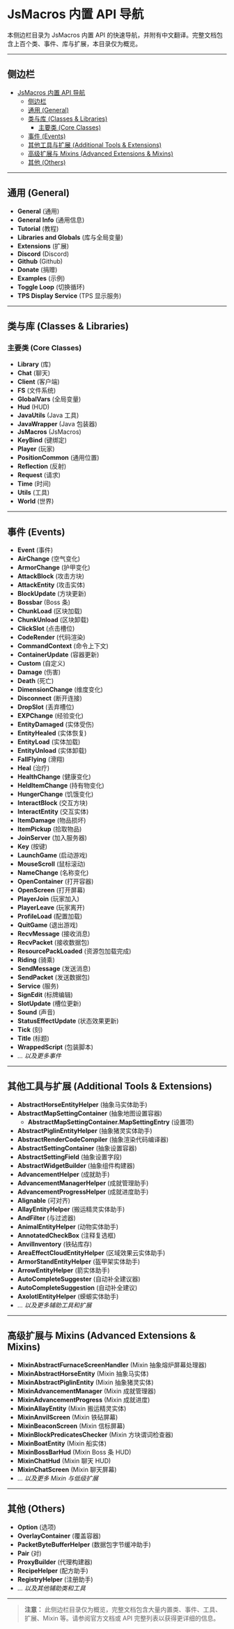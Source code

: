 # JsMacros 内置 API 导航

本侧边栏目录为 JsMacros 内置 API 的快速导航，并附有中文翻译。完整文档包含上百个类、事件、库与扩展，本目录仅为概览。

---

## 侧边栏

- [JsMacros 内置 API 导航](#jsmacros-内置-api-导航)
  - [侧边栏](#侧边栏)
  - [通用 (General)](#通用-general)
  - [类与库 (Classes \& Libraries)](#类与库-classes--libraries)
    - [主要类 (Core Classes)](#主要类-core-classes)
  - [事件 (Events)](#事件-events)
  - [其他工具与扩展 (Additional Tools \& Extensions)](#其他工具与扩展-additional-tools--extensions)
  - [高级扩展与 Mixins (Advanced Extensions \& Mixins)](#高级扩展与-mixins-advanced-extensions--mixins)
  - [其他 (Others)](#其他-others)

---

## 通用 (General)

- **General** (通用)
- **General Info** (通用信息)
- **Tutorial** (教程)
- **Libraries and Globals** (库与全局变量)
- **Extensions** (扩展)
- **Discord** (Discord)
- **Github** (Github)
- **Donate** (捐赠)
- **Examples** (示例)
- **Toggle Loop** (切换循环)
- **TPS Display Service** (TPS 显示服务)

---

## 类与库 (Classes & Libraries)

### 主要类 (Core Classes)

- **Library** (库)
- **Chat** (聊天)
- **Client** (客户端)
- **FS** (文件系统)
- **GlobalVars** (全局变量)
- **Hud** (HUD)
- **JavaUtils** (Java 工具)
- **JavaWrapper** (Java 包装器)
- **JsMacros** (JsMacros)
- **KeyBind** (键绑定)
- **Player** (玩家)
- **PositionCommon** (通用位置)
- **Reflection** (反射)
- **Request** (请求)
- **Time** (时间)
- **Utils** (工具)
- **World** (世界)

---

## 事件 (Events)

- **Event** (事件)
- **AirChange** (空气变化)
- **ArmorChange** (护甲变化)
- **AttackBlock** (攻击方块)
- **AttackEntity** (攻击实体)
- **BlockUpdate** (方块更新)
- **Bossbar** (Boss 条)
- **ChunkLoad** (区块加载)
- **ChunkUnload** (区块卸载)
- **ClickSlot** (点击槽位)
- **CodeRender** (代码渲染)
- **CommandContext** (命令上下文)
- **ContainerUpdate** (容器更新)
- **Custom** (自定义)
- **Damage** (伤害)
- **Death** (死亡)
- **DimensionChange** (维度变化)
- **Disconnect** (断开连接)
- **DropSlot** (丢弃槽位)
- **EXPChange** (经验变化)
- **EntityDamaged** (实体受伤)
- **EntityHealed** (实体恢复)
- **EntityLoad** (实体加载)
- **EntityUnload** (实体卸载)
- **FallFlying** (滑翔)
- **Heal** (治疗)
- **HealthChange** (健康变化)
- **HeldItemChange** (持有物变化)
- **HungerChange** (饥饿变化)
- **InteractBlock** (交互方块)
- **InteractEntity** (交互实体)
- **ItemDamage** (物品损坏)
- **ItemPickup** (拾取物品)
- **JoinServer** (加入服务器)
- **Key** (按键)
- **LaunchGame** (启动游戏)
- **MouseScroll** (鼠标滚动)
- **NameChange** (名称变化)
- **OpenContainer** (打开容器)
- **OpenScreen** (打开屏幕)
- **PlayerJoin** (玩家加入)
- **PlayerLeave** (玩家离开)
- **ProfileLoad** (配置加载)
- **QuitGame** (退出游戏)
- **RecvMessage** (接收消息)
- **RecvPacket** (接收数据包)
- **ResourcePackLoaded** (资源包加载完成)
- **Riding** (骑乘)
- **SendMessage** (发送消息)
- **SendPacket** (发送数据包)
- **Service** (服务)
- **SignEdit** (标牌编辑)
- **SlotUpdate** (槽位更新)
- **Sound** (声音)
- **StatusEffectUpdate** (状态效果更新)
- **Tick** (刻)
- **Title** (标题)
- **WrappedScript** (包装脚本)
- *… 以及更多事件*

---

## 其他工具与扩展 (Additional Tools & Extensions)

- **AbstractHorseEntityHelper** (抽象马实体助手)
- **AbstractMapSettingContainer** (抽象地图设置容器)
  - **AbstractMapSettingContainer.MapSettingEntry** (设置项)
- **AbstractPiglinEntityHelper** (抽象猪灵实体助手)
- **AbstractRenderCodeCompiler** (抽象渲染代码编译器)
- **AbstractSettingContainer** (抽象设置容器)
- **AbstractSettingField** (抽象设置字段)
- **AbstractWidgetBuilder** (抽象组件构建器)
- **AdvancementHelper** (成就助手)
- **AdvancementManagerHelper** (成就管理助手)
- **AdvancementProgressHelper** (成就进度助手)
- **Alignable** (可对齐)
- **AllayEntityHelper** (搬运精灵实体助手)
- **AndFilter** (与过滤器)
- **AnimalEntityHelper** (动物实体助手)
- **AnnotatedCheckBox** (注释复选框)
- **AnvilInventory** (铁砧库存)
- **AreaEffectCloudEntityHelper** (区域效果云实体助手)
- **ArmorStandEntityHelper** (盔甲架实体助手)
- **ArrowEntityHelper** (箭实体助手)
- **AutoCompleteSuggester** (自动补全建议器)
- **AutoCompleteSuggestion** (自动补全建议)
- **AxolotlEntityHelper** (蝾螈实体助手)
- *… 以及更多辅助工具和扩展*

---

## 高级扩展与 Mixins (Advanced Extensions & Mixins)

- **MixinAbstractFurnaceScreenHandler** (Mixin 抽象熔炉屏幕处理器)
- **MixinAbstractHorseEntity** (Mixin 抽象马实体)
- **MixinAbstractPiglinEntity** (Mixin 抽象猪灵实体)
- **MixinAdvancementManager** (Mixin 成就管理器)
- **MixinAdvancementProgress** (Mixin 成就进度)
- **MixinAllayEntity** (Mixin 搬运精灵实体)
- **MixinAnvilScreen** (Mixin 铁砧屏幕)
- **MixinBeaconScreen** (Mixin 信标屏幕)
- **MixinBlockPredicatesChecker** (Mixin 方块谓词检查器)
- **MixinBoatEntity** (Mixin 船实体)
- **MixinBossBarHud** (Mixin Boss 条 HUD)
- **MixinChatHud** (Mixin 聊天 HUD)
- **MixinChatScreen** (Mixin 聊天屏幕)
- *… 以及更多 Mixin 与低级扩展*

---

## 其他 (Others)

- **Option** (选项)
- **OverlayContainer** (覆盖容器)
- **PacketByteBufferHelper** (数据包字节缓冲助手)
- **Pair** (对)
- **ProxyBuilder** (代理构建器)
- **RecipeHelper** (配方助手)
- **RegistryHelper** (注册助手)
- *… 以及其他辅助类和工具*

---

> **注意：** 此侧边栏目录仅为概览，完整文档包含大量内置类、事件、工具、扩展、Mixin 等。请参阅官方文档或 API 完整列表以获得更详细的信息。